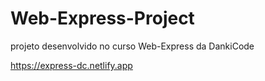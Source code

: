 # Web-Express-Project
projeto desenvolvido no curso Web-Express da DankiCode

https://express-dc.netlify.app
